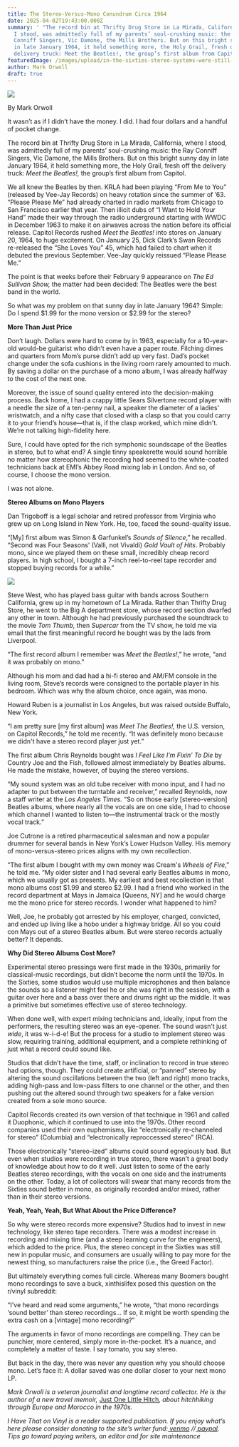 ```yaml
---
title: The Stereo-Versus-Mono Conundrum Circa 1964
date: 2025-04-02T19:43:00.000Z
summary: ' "The record bin at Thrifty Drug Store in La Mirada, California, where
  I stood, was admittedly full of my parents’ soul-crushing music: the Ray
  Conniff Singers, Vic Damone, the Mills Brothers. But on this bright sunny day
  in late January 1964, it held something more, the Holy Grail, fresh off the
  delivery truck: Meet the Beatles!, the group’s first album from Capitol."'
featuredImage: /images/upload/in-the-sixties-stereo-systems-were-still-in-their-infancy-so-played-up-their-uniqueness-with-blazing-emblems-that-shouted-_stereo-_.-photo-by-fihu_flickr.jpg
author: Mark Orwoll
draft: true
---
```

![](/images/upload/in-the-sixties-stereo-systems-were-still-in-their-infancy-so-played-up-their-uniqueness-with-blazing-emblems-that-shouted-_stereo-_.-photo-by-fihu_flickr.jpg)



By Mark Orwoll

It wasn’t as if I didn’t have the money. I did. I had four dollars and a handful of pocket change.

The record bin at Thrifty Drug Store in La Mirada, California, where I stood, was admittedly full of my parents’ soul-crushing music: the Ray Conniff Singers, Vic Damone, the Mills Brothers. But on this bright sunny day in late January 1964, it held something more, the Holy Grail, fresh off the delivery truck: *Meet the Beatles!,* the group’s first album from Capitol.

We all knew the Beatles by then. KRLA had been playing “From Me to You” (released by Vee-Jay Records) on heavy rotation since the summer of ’63. “Please Please Me” had already charted in radio markets from Chicago to San Francisco earlier that year. Then illicit dubs of “I Want to Hold Your Hand” made their way through the radio underground starting with WWDC in December 1963 to make it on airwaves across the nation before its official release. Capitol Records rushed *Meet the Beatles!* into stores on January 20, 1964, to huge excitement. On January 25, Dick Clark’s Swan Records re-released the “She Loves You” 45, which had failed to chart when it debuted the previous September. Vee-Jay quickly reissued “Please Please Me.” 

The point is that weeks before their February 9 appearance on *The Ed Sullivan Show,* the matter had been decided: The Beatles were the best band in the world.

So what was my problem on that sunny day in late January 1964? Simple: Do I spend $1.99 for the mono version or $2.99 for the stereo? 

**More Than Just Price**

Don’t laugh. Dollars were hard to come by in 1963, especially for a 10-year-old would-be guitarist who didn’t even have a paper route. Filching dimes and quarters from Mom’s purse didn’t add up very fast. Dad’s pocket change under the sofa cushions in the living room rarely amounted to much. By saving a dollar on the purchase of a mono album, I was already halfway to the cost of the next one.

Moreover, the issue of sound quality entered into the decision-making process. Back home, I had a crappy little Sears Silvertone record player with a needle the size of a ten-penny nail, a speaker the diameter of a ladies' wristwatch, and a nifty case that closed with a clasp so that you could carry it to your friend’s house—that is, if the clasp worked, which mine didn't. We’re not talking high-fidelity here.

Sure, I could have opted for the rich symphonic soundscape of the Beatles in stereo, but to what end? A single tinny speakerette would sound horrible no matter how stereophonic the recording had seemed to the white-coated technicians back at EMI’s Abbey Road mixing lab in London. And so, of course, I choose the mono version.

I was not alone.

**Stereo Albums on Mono Players**

Dan Trigoboff is a legal scholar and retired professor from Virginia who grew up on Long Island in New York. He, too, faced the sound-quality issue.

“\[My] first album was Simon & Garfunkel’s *Sounds of Silence*,” he recalled. “Second was Four Seasons’ (Valli, not Vivaldi) *Gold Vault of Hits*. Probably mono, since we played them on these small, incredibly cheap record players. In high school, I bought a 7-inch reel-to-reel tape recorder and stopped buying records for a while.”

![](/images/upload/1960-advertisement-for-mullard-stereo-44-stereophonic-amplifier-kit.-courtesy-of-archive.orgjpg.jpg)




Steve West, who has played bass guitar with bands across Southern California, grew up in my hometown of La Mirada. Rather than Thrifty Drug Store, he went to the Big A department store, whose record section dwarfed any other in town. Although he had previously purchased the soundtrack to the movie *Tom Thumb,* then *Supercar* from the TV show, he told me via email that the first meaningful record he bought was by the lads from Liverpool. 

“The first record album I remember was *Meet the Beatles!*,” he wrote, “and it was probably on mono.”

Although his mom and dad had a hi-fi stereo and AM/FM console in the living room, Steve’s records were consigned to the portable player in his bedroom. Which was why the album choice, once again, was mono.

Howard Ruben is a journalist in Los Angeles, but was raised outside Buffalo, New York. 

“I am pretty sure \[my first album] was *Meet The Beatles!,* the U.S. version, on Capitol Records,” he told me recently. “It was definitely mono because we didn't have a stereo record player just yet.”

The first album Chris Reynolds bought was *I Feel Like I’m Fixin’ To Die* by Country Joe and the Fish, followed almost immediately by Beatles albums. He made the mistake, however, of buying the stereo versions. 

“My sound system was an old tube receiver with mono input, and I had no adapter to put between the turntable and receiver,” recalled Reynolds, now a staff writer at the *Los Angeles Times.* “So on those early \[stereo-version] Beatles albums, where nearly all the vocals are on one side, I had to choose which channel I wanted to listen to—the instrumental track or the mostly vocal track.”

Joe Cutrone is a retired pharmaceutical salesman and now a popular drummer for several bands in New York’s Lower Hudson Valley. His memory of mono-versus-stereo prices aligns with my own recollection.

“The first album I bought with my own money was Cream's *Wheels of Fire*,” he told me. “My older sister and I had several early Beatles albums in mono, which we usually got as presents. My earliest and best recollection is that mono albums cost $1.99 and stereo $2.99. I had a friend who worked in the record department at Mays in Jamaica \[Queens, NY] and he would charge me the mono price for stereo records. I wonder what happened to him?

Well, Joe, he probably got arrested by his employer, charged, convicted, and ended up living like a hobo under a highway bridge. All so you could con Mays out of a stereo Beatles album. But were stereo records actually better? It depends.

**Why Did Stereo Albums Cost More?**

Experimental stereo pressings were first made in the 1930s, primarily for classical-music recordings, but didn’t become the norm until the 1970s. In the Sixties, some studios would use multiple microphones and then balance the sounds so a listener might feel he or she was right in the session, with a guitar over here and a bass over there and drums right up the middle. It was a primitive but sometimes effective use of stereo technology.

When done well, with expert mixing technicians and, ideally, input from the performers, the resulting stereo was an eye-opener. The sound wasn’t just *wide*, it was w-i-d-e! But the process for a studio to implement stereo was slow, requiring training, additional equipment, and a complete rethinking of just what a record could sound like. 

Studios that didn’t have the time, staff, or inclination to record in true stereo had options, though. They could create artificial, or “panned” stereo by altering the sound oscillations between the two (left and right) mono tracks, adding high-pass and low-pass filters to one channel or the other, and then pushing out the altered sound through two speakers for a fake version created from a sole mono source.

Capitol Records created its own version of that technique in 1961 and called it Duophonic, which it continued to use into the 1970s. Other record companies used their own euphemisms, like “electronically re-channeled for stereo” (Columbia) and “electronically reproccessed stereo” (RCA).

Those electronically “stereo-ized” albums could sound egregiously bad. But even when studios were recording in true stereo, there wasn’t a great body of knowledge about how to do it well. Just listen to some of the early Beatles stereo recordings, with the vocals on one side and the instruments on the other. Today, a lot of collectors will swear that many records from the Sixties sound better in mono, as originally recorded and/or mixed, rather than in their stereo versions.

**Yeah, Yeah, Yeah, But What About the Price Difference?**

So why were stereo records more expensive? Studios had to invest in new technology, like stereo tape recorders. There was a modest increase in recording and mixing time (and a steep learning curve for the engineers), which added to the price. Plus, the stereo concept in the Sixties was still new in popular music, and consumers are usually willing to pay more for the newest thing, so manufacturers raise the price (i.e., the Greed Factor).

But ultimately everything comes full circle. Whereas many Boomers bought mono recordings to save a buck, xinthislifex posed this question on the r/vinyl subreddit:

“I've heard and read some arguments,” he wrote, “that mono recordings ‘sound better’ than stereo recordings… If so, it might be worth spending the extra cash on a \[vintage] mono recording?”

The arguments in favor of mono recordings are compelling. They can be punchier, more centered, simply more in-the-pocket. It’s a nuance, and completely a matter of taste. I say tomato, you say stereo.

But back in the day, there was never any question why you should choose mono. Let’s face it: A dollar saved was one dollar closer to your next mono LP.



*Mark Orwoll is a veteran journalist and longtime record collector. He is the author of a new travel memoir,* [Just One Little Hitch](https://www.amazon.com/Just-One-Little-Hitch-Life-Changing-ebook/dp/B0DJYR4YJ8)*, about hitchhiking through Europe and Morocco in the 1970s.*

*I Have That on Vinyl is a reader supported publication. If you enjoy what’s here please consider donating to the site’s writer fund:[ venmo](https://account.venmo.com/u/Michele-Catalano2659) //[ paypal](https://www.paypal.com/paypalme/goingitaloneny?country.x=US&locale.x=en_US)*. *Tips go toward paying writers, an editor and for site maintenance*
